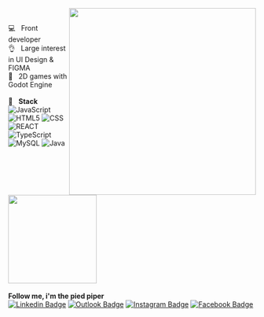 
<img src="https://ik.imagekit.io/lrjseyuxi3m/undraw_developer_activity_bv83_1_zTdv9-PVW.svg" align="right" width="380">

 <br/> :computer: &nbsp; Front developer
 <br/> :ok_hand: &nbsp; Large interest in UI Design & FIGMA
 <br/>  :black_heart: &nbsp; 2D games with Godot Engine
 <br/>
 <br/>:rocket: &nbsp; **Stack**
 <br/>
![JavaScript](https://img.shields.io/badge/-JavaScript-333333?style=flat&logo=javascript)
![HTML5](https://img.shields.io/badge/-HTML5-333333?style=flat&logo=HTML5)
![CSS](https://img.shields.io/badge/-CSS-333333?style=flat&logo=CSS3&logoColor=1572B6)
![REACT](https://img.shields.io/badge/-React-333333?style=flat&logo=REACT&logoColor=61dafb)
![TypeScript](https://img.shields.io/badge/-TypeScript-333333?style=flat&logo=typescript)
![MySQL](https://img.shields.io/badge/-MySQL-333333?style=flat&logo=mysql&logoColor=9900EF)
![Java](https://img.shields.io/badge/-Java-333333?style=flat&logo=Java&logoColor=F78DA7)
 <br/> <br/>
    <a href="https://github.com/patrickrios">
    <img height="180em" src="https://github-readme-stats.vercel.app/api?username=patrickrios&theme=dracula&show_icons=true" />
    </a>
 <br/> <br/>
 **Follow me, i'm the pied piper**
 <br/>
 [![Linkedin Badge](https://img.shields.io/badge/-patrickriosf-blue?style=flat-square&logo=Linkedin&logoColor=white&link=https://www.linkedin.com/in/patrickriosf/)](https://www.linkedin.com/in/patrickriosf/) 
 [![Outlook Badge](https://img.shields.io/badge/-patrick.33.rios@hotmail.com-0099cc?style=flat-square&logo=MicrosoftOutlookk&logoColor=white&link=mailto:patrick.33.rios@hotmail.com)](mailto:patrick.33.rios@hotmail.com)
 [![Instagram Badge](https://img.shields.io/badge/-patrickriosf-purple?style=flat-square&logo=Instagram&logoColor=white&link=https://www.instagram.com/patrickriosf/)](https://www.instagram.com/patrickriosf/)
 [![Facebook Badge](https://img.shields.io/badge/-PatrickRios-blue?style=flat-square&logo=Facebook&logoColor=white&link=https://www.facebook.com/profile.php?id=100001905463519)](https://www.facebook.com/profile.php?id=100001905463519)

